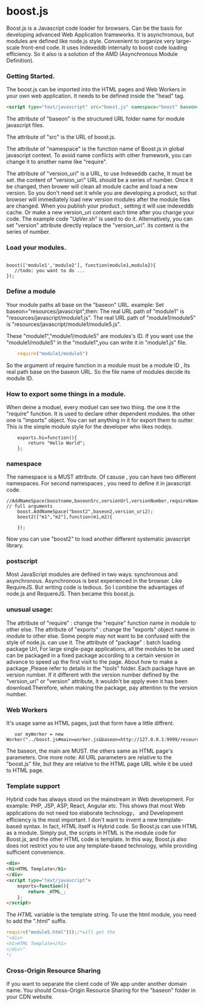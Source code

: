 # boost.js

Boost.js is a Javascript code loader for browsers.
Can be the basis for developing advanced Web Application frameworks.
It is asynchronous, but modules are defined like node.js style.
Convenient to organize very large-scale front-end code.
It uses Indexeddb internally to boost code loading efficiency.
So it also is a solution of the AMD (Asynchronous Module Definition).

###  Getting Started.

The boost.js can be imported into the HTML pages and Web Workers in your own web application.
It needs to be defined inside the "head" tag.
```html
<script type="text/javascript" src="boost.js" namespace="boost" baseon="resources/javascript" version_uri=".ver"></script>
```
The attribute of "baseon" is the structured URL folder name for module javascript files. 

The attribute of "src" is the URL of boost.js. 

The attribute of "namespace" is the function name of Boost.js in global javascript context. To avoid name conflicts with other framework, you can change it to another name like "require". 

The attribute of "version_uri" is a URL, to use Indexeddb cache, It must be set. the content of "version_uri" URL should be a series of number. Once it be changed, then brower will clean all module cache and load a new version.
So you don't need set it while you are developing a product, so that browser will immediately load new version modules after the module files are changed. When you publish your product , setting it will use indexeddb cache. Or make a new version_uri content each time after you change your code. The example code "UpVer.sh" is used to do it.
Alternatively, you can set "version" attribute directly replace the "version_uri". its content is the series of number.
###  Load your modules.

```javasscript

boost(['module1','module2'], function(module1,module2){
   //todo: you want to do ...
});

```
### Define a module
Your module paths all base on the "baseon" URL.
example:
Set baseon="resources/javascript",then:
The real URL path of "module1" is "resources/javascript/module1.js".
The real URL path of "module1/module5" is "resources/javascript/module1/module5.js".

These "module1","module1/module5" are modules's ID.
If you want use the "module1/module5" in the "module1",you can write it in "module1.js" file.
```javascript
	require("module1/module5")
```
So the argument of require function in a module must be a module ID , Its real path base on the baseon URL.
So the file name of modules decide its module ID.

### How to export some things in a module.

When deine a moduel, every moduel can see two thing. 
the one it the "require" function. It is used to declare other dependent modules.
the other one is "imports" object.  You can set anything in it for export them to outter.
This is the simple module style for the developer who likes nodejs.
```javascrtipt
	exports.hi=function(){
		return "Hello World";
	};
```

### namespace

The namespace is a MUST attribute.
Of casuse , you can have two different namespaces.
For second namespaces , you need to define it in javascript code.

```javasscript
//AddNameSpace(boostname,baseonSrc,versionUrl,versionNumber,requireName,exportsName,BatchLoadingPackageUrl) // full arguments
	boost.AddNameSpace("boost2",baseon2,version_uri2);
	boost2(["m1","m2"],function(m1,m2){

	});
```
Now you can use "boost2" to load another different systematic javascript library.


### postscript
Most JavaScript modules are defined in two ways: synchronous and asynchronous.
Asynchronous is best experienced in the browser. Like RequireJS. But writing code is tedious.
So I combine the advantages of node.js and RequereJS. Then became this boost.js.

### unusual usage:
The attribute of "require" : change the "require" function name in module to other else.
The attribute of "exports" : change the "exports" object name in module to other else.
Some people may not want to be confused with the style of node.js. can use it.
The attribute of "package" : batch loading package Url, 
For large single-page applications, all the modules to be used can be packaged in a fixed package according to a certain version in advance to speed up the first visit to the page.
About how to make a package ,Please refer to details in the "tools" folder.
Each package have an version number. If it different with the version number defined by the "version_uri" or "version" attribute, it wouldn't be apply even it has been download.Therefore, when making the package, pay attention to the version number.


### Web Workers

It's usage same as HTML pages, just that form have a little diffrent. 
```javasscript
   var myWorker = new Worker("../boost.js#main=worker.js&baseon=http://127.0.0.1:9999/resources/javascript&version_uri=.ver&package=packagecache.json");
```
The baseon, the main are MUST. the others same as HTML page's parameters.
One more note: All URL parameters are relative to the "boost.js" file, but they are relative to the HTML page URL while it be used to HTML page.

### Template support
Hybrid code has always stood on the mainstream in Web development. For example: PHP, JSP, ASP, React, Angular etc.
This shows that most Web applications do not need too elaborate technology， and Development efficiency is the most important.
I don't want to invent a new template-based syntax. In fact, HTML itself is Hybrid code.
So Boost.js can use HTML as a module.
Simply put, the scripts in HTML is the module code for Boost.js, and the other HTML code is template.
In this way, Boost.js also does not restrict you to use any template-based technology, while providing sufficient convenience.
```html
<div>
<h1>HTML Template</h1>
</div>
<script type="text/javascript">
	exports=function(){
		return _HTML_;
	};
</script>
```
The _HTML_ variable is the template string.
To use the html module, you need to add the ".html" suffix.
```javascript
require("module5.html")();/*will get the
"<div>
<h1>HTML Template</h1>
</div>"
*/ 
```
###  Cross-Origin Resource Sharing
If you want to separate the client code of We app under another domain name.
You should Cross-Origin Resource Sharing for the "baseon" folder in your CDN website.


